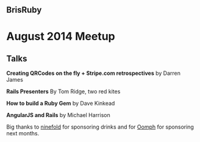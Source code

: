 ## BrisRuby 

# August 2014 Meetup

## Talks

**Creating QRCodes on the fly + Stripe.com retrospectives**
by Darren James

**Rails Presenters**
By Tom Ridge, two red kites

**How to build a Ruby Gem**
by Dave Kinkead 

**AngularJS and Rails**
by Michael Harrison

Big thanks to [ninefold](http://ninefold.com) for sponsoring drinks and for [Oomph](http://oomphhq.com/) for sponsoring next months.